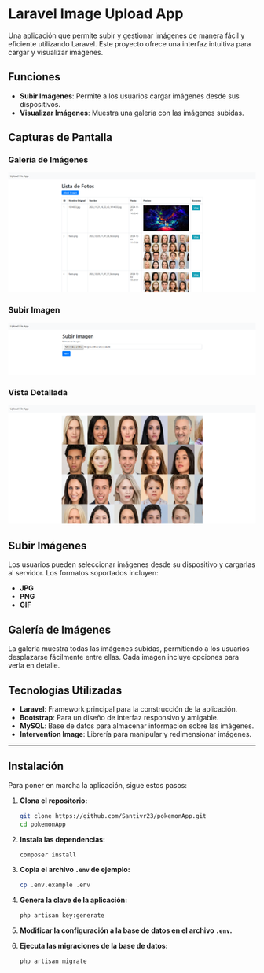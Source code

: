# Laravel Image Upload App

Una aplicación que permite subir y gestionar imágenes de manera fácil y eficiente utilizando Laravel. Este proyecto ofrece una interfaz intuitiva para cargar y visualizar imágenes.

## Funciones
- **Subir Imágenes**: Permite a los usuarios cargar imágenes desde sus dispositivos.
- **Visualizar Imágenes**: Muestra una galería con las imágenes subidas.

## Capturas de Pantalla

### Galería de Imágenes
![Galería de Imágenes](img/index.png)

### Subir Imagen
![Subir Imagen](img/subir.png)

### Vista Detallada
![Vista Detallada](img/ver.png)

## Subir Imágenes

Los usuarios pueden seleccionar imágenes desde su dispositivo y cargarlas al servidor. Los formatos soportados incluyen:

- **JPG**
- **PNG**
- **GIF**

## Galería de Imágenes

La galería muestra todas las imágenes subidas, permitiendo a los usuarios desplazarse fácilmente entre ellas. Cada imagen incluye opciones para verla en detalle.

## Tecnologías Utilizadas

- **Laravel**: Framework principal para la construcción de la aplicación.
- **Bootstrap**: Para un diseño de interfaz responsivo y amigable.
- **MySQL**: Base de datos para almacenar información sobre las imágenes.
- **Intervention Image**: Librería para manipular y redimensionar imágenes.

---

## Instalación

Para poner en marcha la aplicación, sigue estos pasos:

1. **Clona el repositorio:**
    ```bash
    git clone https://github.com/Santivr23/pokemonApp.git
    cd pokemonApp
    ```

2. **Instala las dependencias:**
    ```bash
    composer install
    ```

3. **Copia el archivo `.env` de ejemplo:**
    ```bash
    cp .env.example .env
    ```

4. **Genera la clave de la aplicación:**
    ```bash
    php artisan key:generate
    ```

5. **Modificar la configuración a la base de datos en el archivo `.env`.**

6. **Ejecuta las migraciones de la base de datos:**
    ```bash
    php artisan migrate
    ```


